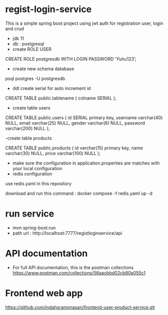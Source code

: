 # regist-login-service
This is a simple spring boot project using jwt auth for registration user, login and crud
- jdk 11
- db : postgresql 
- create ROLE USER

CREATE ROLE postgresdb WITH LOGIN PASSWORD 'Yuhu123’;

- create new schema database

psql postgres -U postgresdb

- ddl create serial for auto increment id

CREATE TABLE public.tablename (
colname SERIAL
);

- create table users

CREATE TABLE public.users (
id SERIAL primary key,
username varchar(40) NULL,
email varchar(25) NULL,
gender varchar(6) NULL,
password varchar(200) NULL
);

-create table products

CREATE TABLE public.products (
id varchar(15) primary key,
name varchar(30) NULL,
price varchar(100) NULL
);

- make sure the configuration in application.properties are matches with your local configuration
- redis configuration

use redis.yaml in this repository

download and run this command : docker compose -f redis.yaml up -d

# run service
- mvn spring-boot:run
- path url : http://localhost:7777/registloginservice/api

# API documentation
- For full API documentation, this is the postman collections
  https://www.postman.com/collections/56aacbbd02cb80a055c1

# Frontend web app
https://github.com/indahsramonasari/frontend-user-product-service.git
